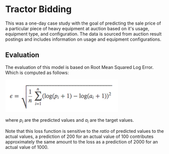 # Tractor Bidding

This was a one-day case study with the goal of predicting the sale price of a particular piece of heavy equipment at auction based on it's usage, equipment type, and configuration. The data is sourced from auction result postings and includes information on usage and equipment configurations.

## Evaluation

The evaluation of this model is based on Root Mean Squared Log Error.
Which is computed as follows:

![Root Mean Squared Logarithmic Error](images/rmsle.png)

where *p<sub>i</sub>* are the predicted values and *a<sub>i</sub>* are the
target values.

Note that this loss function is sensitive to the *ratio* of predicted values to the actual values, a prediction of 200 for an actual value of 100 contributes approximately the same amount to the loss as a prediction of 2000 for an actual value of 1000.
